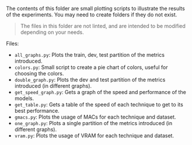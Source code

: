 The contents of this folder are small plotting scripts to illustrate the results of the experiments. You may need to create folders if they do not exist.

> The files in this folder are not linted, and are intended to be modified depending on your needs.

Files:
- `all_graphs.py`: Plots the train, dev, test partition of the metrics introduced.
- `colors.py`: Small script to create a pie chart of colors, useful for choosing the colors.
- `double_graph.py`: Plots the dev and test partition of the metrics introduced (in different graphs).
- `get_speed_graph.py`: Gets a graph of the speed and performance of the models.
- `get_table.py`: Gets a table of the speed of each technique to get to its best performance.
- `gmacs.py`: Plots the usage of MACs for each technique and dataset.
- `one_graph.py`: Plots a single partition of the metrics introduced (in different graphs).
- `vram.py`: Plots the usage of VRAM for each technique and dataset.